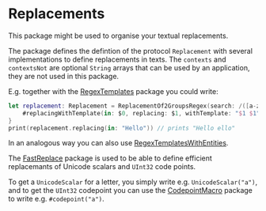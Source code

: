 # Replacements

This package might be used to organise your textual replacements.

The package defines the defintion of the protocol `Replacement` with several implementations to define replacements in texts. The `contexts` and `contextsNot` are optional `String` arrays that can be used by an application, they are not used in this package.

E.g. together with the [RegexTemplates](https://github.com/stefanspringer1/RegexTemplates) package you could write:

```swift
let replacement: Replacement = ReplacementOf2GroupsRegex(search: /([a-z]+)/) { 
    #replacingWithTemplate(in: $0, replacing: $1, withTemplate: "$1 $1")
}
print(replacement.replacing(in: "Hello")) // prints "Hello ello"
```

In an analogous way you can also use [RegexTemplatesWithEntities](https://github.com/stefanspringer1/RegexTemplatesWithEntities).

The [FastReplace](https://github.com/stefanspringer1/FastReplace) package is used to be able to define efficient replacemants of Unicode scalars and `UInt32` code points.

To get a `UnicodeScalar` for a letter, you simply write e.g. `UnicodeScalar("a")`, and to get the `UInt32` codepoint you can use the [CodepointMacro](https://github.com/stefanspringer1/CodepointMacro) package to write e.g. `#codepoint("a")`.
